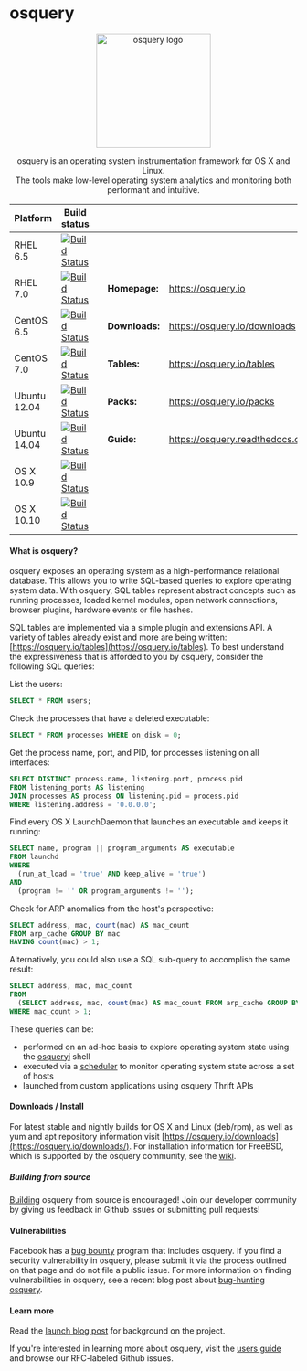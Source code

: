 osquery
=======

<p align="center">
<img align="center" src="https://osquery.io/assets/logo-dark.png" alt="osquery logo" width="200"/>

<p align="center">
osquery is an operating system instrumentation framework for OS X and Linux. <br/>
The tools make low-level operating system analytics and monitoring both performant and intuitive.

| Platform | Build status  | | | |
|----------|---------------|---|---|---|
RHEL 6.5   | [![Build Status](https://jenkins.osquery.io/job/osqueryMasterBuildRHEL6Package/badge/icon)](https://jenkins.osquery.io/job/osqueryMasterBuildRHEL6Package/) | |  |
RHEL 7.0   | [![Build Status](https://jenkins.osquery.io/job/osqueryMasterBuildRHEL7Package/badge/icon)](https://jenkins.osquery.io/job/osqueryMasterBuildRHEL7Package/) | | **Homepage:** | https://osquery.io
CentOS 6.5   | [![Build Status](https://jenkins.osquery.io/job/osqueryMasterBuildCentOS6Package/badge/icon)](https://jenkins.osquery.io/job/osqueryMasterBuildCentOS6Package/) | | **Downloads:** | https://osquery.io/downloads
CentOS 7.0   | [![Build Status](https://jenkins.osquery.io/job/osqueryMasterBuildCentOS7Package/badge/icon)](https://jenkins.osquery.io/job/osqueryMasterBuildCentOS7Package/) | | **Tables:** | https://osquery.io/tables
Ubuntu 12.04 | [![Build Status](https://jenkins.osquery.io/job/osqueryMasterBuildUbuntu12Package/badge/icon)](https://jenkins.osquery.io/job/osqueryMasterBuildUbuntu12Package/) | | **Packs:** | https://osquery.io/packs
Ubuntu 14.04 | [![Build Status](https://jenkins.osquery.io/job/osqueryMasterBuildUbuntu14Package/badge/icon)](https://jenkins.osquery.io/job/osqueryMasterBuildUbuntu14Package/) | | **Guide:** | https://osquery.readthedocs.org
OS X 10.9   | [![Build Status](https://jenkins.osquery.io/job/osqueryMasterBuildOSX10.9Package/badge/icon)](https://jenkins.osquery.io/job/osqueryMasterBuildOSX10.9Package/) | | |
OS X 10.10  | [![Build Status](https://jenkins.osquery.io/job/osqueryMasterBuildOSXPackage/badge/icon)](https://jenkins.osquery.io/job/osqueryMasterBuildOSXPackage/) | | |

#### What is osquery?

osquery exposes an operating system as a high-performance relational database. This allows you to write SQL-based queries to explore operating system data. With osquery, SQL tables represent abstract concepts such as running processes, loaded kernel modules, open network connections, browser plugins, hardware events or file hashes.

SQL tables are implemented via a simple plugin and extensions API. A variety of tables already exist and more are being written: [https://osquery.io/tables](https://osquery.io/tables). To best understand the expressiveness that is afforded to you by osquery, consider the following SQL queries:


List the users:
```sql
SELECT * FROM users;
```

Check the processes that have a deleted executable:
```sql
SELECT * FROM processes WHERE on_disk = 0;
```

Get the process name, port, and PID, for processes listening on all interfaces:
```sql
SELECT DISTINCT process.name, listening.port, process.pid
FROM listening_ports AS listening
JOIN processes AS process ON listening.pid = process.pid
WHERE listening.address = '0.0.0.0';
```

Find every OS X LaunchDaemon that launches an executable and keeps it running:
```sql
SELECT name, program || program_arguments AS executable
FROM launchd
WHERE
  (run_at_load = 'true' AND keep_alive = 'true')
AND
  (program != '' OR program_arguments != '');
```

Check for ARP anomalies from the host's perspective:

```sql
SELECT address, mac, count(mac) AS mac_count
FROM arp_cache GROUP BY mac
HAVING count(mac) > 1;
```

Alternatively, you could also use a SQL sub-query to accomplish the same result:

```sql
SELECT address, mac, mac_count
FROM
  (SELECT address, mac, count(mac) AS mac_count FROM arp_cache GROUP BY mac)
WHERE mac_count > 1;
```

These queries can be:
* performed on an ad-hoc basis to explore operating system state using the [osqueryi](https://osquery.readthedocs.org/en/latest/introduction/using-osqueryi/) shell
* executed via a [scheduler](https://osquery.readthedocs.org/en/latest/introduction/using-osqueryd/) to monitor operating system state across a set of hosts
* launched from custom applications using osquery Thrift APIs

#### Downloads / Install

For latest stable and nightly builds for OS X and Linux (deb/rpm), as well as yum and apt repository information visit [https://osquery.io/downloads](https://osquery.io/downloads/). For installation information for FreeBSD, which is supported by the osquery community, see the [wiki](https://osquery.readthedocs.org/en/latest/installation/install-freebsd/).

##### Building from source

[Building](https://osquery.readthedocs.org/en/latest/development/building/) osquery from source is encouraged! Join our developer community by giving us feedback in Github issues or submitting pull requests!

#### Vulnerabilities

Facebook has a [bug bounty](https://www.facebook.com/whitehat/) program that includes osquery. If you find a security vulnerability in osquery, please submit it via the process outlined on that page and do not file a public issue. For more information on finding vulnerabilities in osquery, see a recent blog post about [bug-hunting osquery](https://www.facebook.com/notes/facebook-bug-bounty/bug-hunting-osquery/954850014529225).

#### Learn more

Read the [launch blog post](https://code.facebook.com/posts/844436395567983/introducing-osquery/) for background on the project.

If you're interested in learning more about osquery, visit the [users guide](https://osquery.readthedocs.org/) and browse our RFC-labeled Github issues.
